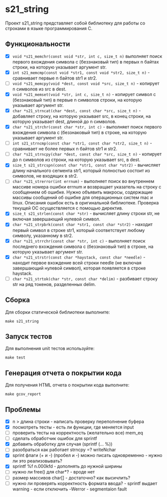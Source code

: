 # s21_string

Проект s21_string представляет собой библиотеку для работы со строками в языке программирования C.

## Функциональности

- [x] `void *s21_memchr(const void *str, int c, size_t n)` выполняет поиск первого вхождения символа c (беззнаковый тип) в первых n байтах строки, на которую указывает аргумент str.
- [x] `int s21_memcmp(const void *str1, const void *str2, size_t n)` - сравнивает первые n байтов str1 и str2.
- [ ] `void *s21_memcpy(void *dest, const void *src, size_t n)` - копирует n символов из src в dest.
- [x] `void *s21_memset(void *str, int c, size_t n)` - копирует символ c (беззнаковый тип) в первые n символов строки, на которую указывает аргумент str.
- [x] `char *s21_strncat(char *dest, const char *src, size_t n)` - добавляет строку, на которую указывает src, в конец строки, на которую указывает dest, длиной до n символов.
- [x] `char *s21_strchr(const char *str, int c)` - выполняет поиск первого вхождения символа c (беззнаковый тип) в строке, на которую указывает аргумент str.
- [ ] `int s21_strncmp(const char *str1, const char *str2, size_t n)` - сравнивает не более первых n байтов str1 и str2.
- [ ] `char *s21_strncpy(char *dest, const char *src, size_t n)` - копирует до n символов из строки, на которую указывает src, в dest.
- [x] `size_t s21_strcspn(const char *str1, const char *str2)` - вычисляет длину начального сегмента str1, который полностью состоит из символов, не входящих в str2.
- [ ] `char *s21_strerror(int errnum)` - выполняет поиск во внутреннем массиве номера ошибки errnum и возвращает указатель на строку с сообщением об ошибке. Нужно объявить макросы, содержащие массивы сообщений об ошибке для операционных систем mac и linux. Описания ошибок есть в оригинальной библиотеке. Проверка текущей ОС осуществляется с помощью директив.
- [x] `size_t s21_strlen(const char *str)` - вычисляет длину строки str, не включая завершающий нулевой символ.
- [x] `char *s21_strpbrk(const char *str1, const char *str2)` - находит первый символ в строке str1, который соответствует любому символу, указанному в str2.
- [x] `char *s21_strrchr(const char *str, int c)` - выполняет поиск последнего вхождения символа c (беззнаковый тип) в строке, на которую указывает аргумент str.
- [x] `char *s21_strstr(const char *haystack, const char *needle)` - находит первое вхождение всей строки needle (не включая завершающий нулевой символ), которая появляется в строке haystack.
- [ ] `char *s21_strtok(char *str, const char *delim)` - разбивает строку str на ряд токенов, разделенных delim.

## Сборка

Для сборки статической библиотеки выполните:

```make s21_string```

## Запуск тестов

Для выполнения unit тестов используйте:

```make test```

## Генерация отчета о покрытии кода

Для получения HTML отчета о покрытии кода выполните:

```make gcov_report```

## Проблемы

- [x] n > длинa строки - написать проверку переполнение буфера
- [x] посмотреть тесты - есть ли функции, где меняется input
- [ ] проверить тесты на корректность (желательно все) mem_eq
- [ ] сделать обработчик ошибок для sprintf
- [x] добавить обработку для случая (sprintf (... %))
- [ ] разобратьcя как работает strncpy =? writeNchar
- [x] sprint флаги (+ и -) (пробел и -) можно писать одновременно - нужно ли это реализовывать?
- [x] sprintf %f n.000kfd - дополнять до нужной ширины
- [ ] нужно ли free() для char*? - вроде нет
- [ ] размер массивов char[] - достаточно? как высичлить? 
- [ ] нужно ли проверять корректность формата ввода? - sprintf выдает warning - если отключить -Werror - segmentaion fault